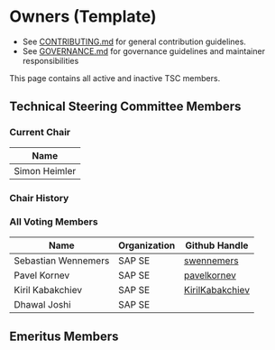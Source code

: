 # Owners (Template)

- See [CONTRIBUTING.md](placeholder) for general contribution guidelines.
- See [GOVERNANCE.md](placeholder) for governance guidelines and maintainer responsibilities

This page contains all active and inactive TSC members.

## Technical Steering Committee Members

### Current Chair
| Name |
| ---- | 
| Simon Heimler |

### Chair History

### All Voting Members
| Name | Organization | Github Handle |
| ---- | ------------ | --------- |
| Sebastian Wennemers | SAP SE | [swennemers](https://github.com/swennemers) |
| Pavel Kornev        | SAP SE | [pavelkornev](https://github.com/pavelkornev) |
| Kiril Kabakchiev | SAP SE | [KirilKabakchiev](https://github.com/KirilKabakchiev) |
| Dhawal Joshi | SAP SE | 

## Emeritus Members
